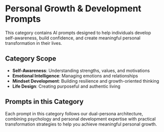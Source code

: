 # Personal Growth & Development Prompts

This category contains AI prompts designed to help individuals develop self-awareness, build confidence, and create meaningful personal transformation in their lives.

## Category Scope

- **Self-Awareness**: Understanding strengths, values, and motivations
- **Emotional Intelligence**: Managing emotions and relationships
- **Mindset Development**: Building resilience and growth-oriented thinking
- **Life Design**: Creating purposeful and authentic living

## Prompts in this Category

Each prompt in this category follows our dual-persona architecture, combining psychology and personal development expertise with practical transformation strategies to help you achieve meaningful personal growth.